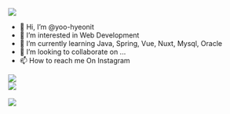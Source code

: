<img src="https://capsule-render.vercel.app/api?type=slice&color=auto&height=300&section=header&text=Yoohyeon's%20Github&fontSize=90" />

- 👋 Hi, I’m @yoo-hyeonit
- 👀 I’m interested in Web Development
- 🌱 I’m currently learning Java, Spring, Vue, Nuxt, Mysql, Oracle
- 💞️ I’m looking to collaborate on ...
- 📫 How to reach me On Instagram

<a href="https://hits.seeyoufarm.com"><img src="https://hits.seeyoufarm.com/api/count/incr/badge.svg?url=https%3A%2F%2Fgithub.com%2Fyoo-hyeonit%2Fhit-counter&count_bg=%233DC7C8&title_bg=%23555555&icon=&icon_color=%239C5757&title=Today&edge_flat=false"/></a>
<br>
<img src="https://github-readme-stats.vercel.app/api/top-langs/?username=yoo-hyeonit&layout=compact"><br><br>
<img src="https://github-readme-stats.vercel.app/api?username=yoo-hyeonit&show_icons=true">

<!---
yoo-hyeonit/yoo-hyeonit is a ✨ special ✨ repository because its `README.md` (this file) appears on your GitHub profile.
You can click the Preview link to take a look at your changes.
--->
